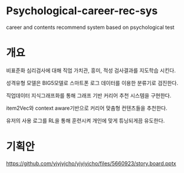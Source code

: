 # Psychological-career-rec-sys
career and contents recommend system based on psychological test 

# 개요

비표준화 심리검사에 대해 직업 가치관, 흥미, 적성 검사결과를 지도학습 시킨다.

성격유형 모델은 BIG5모델로 스마트폰 로그 데이터를 이용한 분류기로 검진한다.

직업데이터 지식그래프화를 통해 그래프 기반 커리어 추천 시스템을 구현한다.

item2Vec와 context aware기반으로 커리어 맞춤형 컨텐츠들을 추천한다.

유저의 사용 로그를 RL을 통해 훈련시켜 개인에 맞게 튜닝되게끔 유도한다.

# 기획안

https://github.com/yjyjyjcho/yjyjyjcho/files/5660923/story.board.pptx
